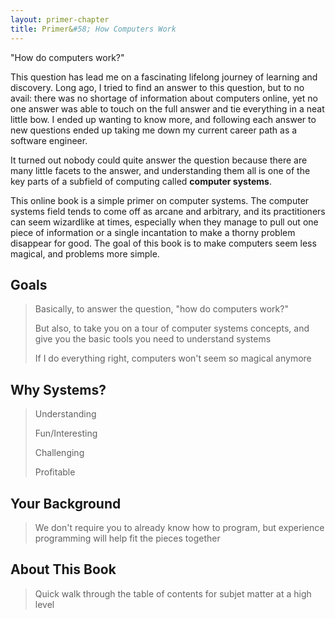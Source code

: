 ```yaml
---
layout: primer-chapter
title: Primer&#58; How Computers Work
---
```


"How do computers work?"

This question has lead me on a fascinating lifelong journey of learning and discovery. Long ago, I tried to find an answer to this question, but to no avail: there was no shortage of information about computers online, yet no one answer was able to touch on the full answer and tie everything in a neat little bow. I ended up wanting to know more, and following each answer to new questions ended up taking me down my current career path as a software engineer.

It turned out nobody could quite answer the question because there are many little facets to the answer, and understanding them all is one of the key parts of a subfield of computing called **computer systems**.

This online book is a simple primer on computer systems. The computer systems field tends to come off as arcane and arbitrary, and its practitioners can seem wizardlike at times, especially when they manage to pull out one piece of information or a single incantation to make a thorny problem disappear for good. The goal of this book is to make computers seem less magical, and problems more simple.

## Goals

> Basically, to answer the question, "how do computers work?"
>
> But also, to take you on a tour of computer systems concepts, and give you the basic tools you need to understand systems
>
> If I do everything right, computers won't seem so magical anymore

## Why Systems?

> Understanding
>
> Fun/Interesting
>
> Challenging
>
> Profitable

## Your Background

> We don't require you to already know how to program, but experience programming will help fit the pieces together

## About This Book

> Quick walk through the table of contents for subjet matter at a high level